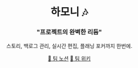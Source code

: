 <div align="center">

<h1>하모니 🎶</h1>

[//]: # '이미지 추가 예정'

<h3> "프로젝트의 완벽한 리듬" </h3>

스토리, 백로그 관리, 실시간 편집, 플래닝 포커까지 한번에.

[//]: # '배포 링크 공유'

[🔗 팀 노션](https://harmony-by-4card.notion.site/Harmony-133c9475000c80d88c9cdda300b6b4cd)
[🔗 팀 위키](https://github.com/boostcampwm-2024/web06-harmony/wiki)

</div>

